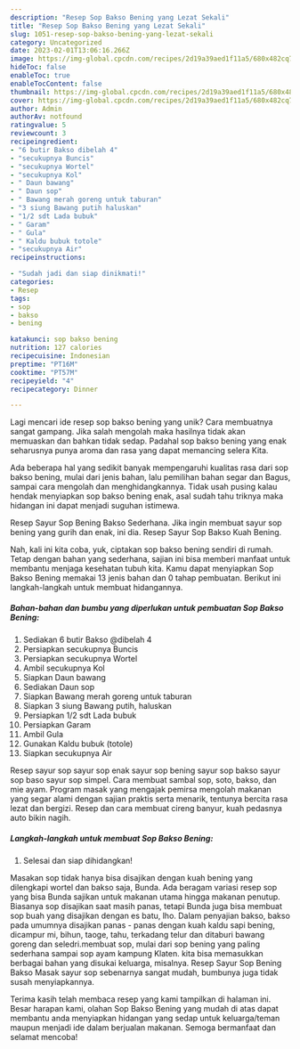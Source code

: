 ```yaml
---
description: "Resep Sop Bakso Bening yang Lezat Sekali"
title: "Resep Sop Bakso Bening yang Lezat Sekali"
slug: 1051-resep-sop-bakso-bening-yang-lezat-sekali
category: Uncategorized
date: 2023-02-01T13:06:16.266Z
image: https://img-global.cpcdn.com/recipes/2d19a39aed1f11a5/680x482cq70/sop-bakso-bening-foto-resep-utama.jpg
hideToc: false
enableToc: true
enableTocContent: false
thumbnail: https://img-global.cpcdn.com/recipes/2d19a39aed1f11a5/680x482cq70/sop-bakso-bening-foto-resep-utama.jpg
cover: https://img-global.cpcdn.com/recipes/2d19a39aed1f11a5/680x482cq70/sop-bakso-bening-foto-resep-utama.jpg
author: Admin
authorAv: notfound
ratingvalue: 5
reviewcount: 3
recipeingredient:
- "6 butir Bakso dibelah 4"
- "secukupnya Buncis"
- "secukupnya Wortel"
- "secukupnya Kol"
- " Daun bawang"
- " Daun sop"
- " Bawang merah goreng untuk taburan"
- "3 siung Bawang putih haluskan"
- "1/2 sdt Lada bubuk"
- " Garam"
- " Gula"
- " Kaldu bubuk totole"
- "secukupnya Air"
recipeinstructions:

- "Sudah jadi dan siap dinikmati!"
categories:
- Resep
tags:
- sop
- bakso
- bening

katakunci: sop bakso bening 
nutrition: 127 calories
recipecuisine: Indonesian
preptime: "PT16M"
cooktime: "PT57M"
recipeyield: "4"
recipecategory: Dinner

---
```





Lagi mencari ide resep sop bakso bening yang unik? Cara membuatnya sangat gampang. Jika salah mengolah maka hasilnya tidak akan memuaskan dan bahkan tidak sedap. Padahal sop bakso bening yang enak seharusnya punya aroma dan rasa yang dapat memancing selera Kita.





Ada beberapa hal yang sedikit banyak mempengaruhi kualitas rasa dari sop bakso bening, mulai dari jenis bahan, lalu pemilihan bahan segar dan Bagus, sampai cara mengolah dan menghidangkannya. Tidak usah pusing kalau hendak menyiapkan sop bakso bening enak,      asal sudah tahu triknya maka hidangan ini dapat menjadi suguhan istimewa.














Resep Sayur Sop Bening Bakso Sederhana. Jika ingin membuat sayur sop bening yang gurih dan enak, ini dia. Resep Sayur Sop Bakso Kuah Bening.






Nah, kali ini kita coba, yuk, ciptakan sop bakso bening sendiri di rumah. Tetap dengan bahan yang sederhana, sajian ini bisa memberi manfaat untuk membantu menjaga kesehatan tubuh kita. Kamu dapat menyiapkan Sop Bakso Bening memakai 13 jenis bahan dan 0 tahap pembuatan. Berikut ini langkah-langkah untuk membuat hidangannya.

<!--inarticleads1-->

##### Bahan-bahan dan bumbu yang diperlukan untuk pembuatan Sop Bakso Bening:

1. Sediakan 6 butir Bakso @dibelah 4
1. Persiapkan secukupnya Buncis
1. Persiapkan secukupnya Wortel
1. Ambil secukupnya Kol
1. Siapkan  Daun bawang
1. Sediakan  Daun sop
1. Siapkan  Bawang merah goreng untuk taburan
1. Siapkan 3 siung Bawang putih, haluskan
1. Persiapkan 1/2 sdt Lada bubuk
1. Persiapkan  Garam
1. Ambil  Gula
1. Gunakan  Kaldu bubuk (totole)
1. Siapkan secukupnya Air


Resep sayur sop sayur sop enak sayur sop bening sayur sop bakso sayur sop baso sayur sop simpel. Cara membuat sambal sop, soto, bakso, dan mie ayam. Program masak yang mengajak pemirsa mengolah makanan yang segar alami dengan sajian praktis serta menarik, tentunya bercita rasa lezat dan bergizi. Resep dan cara membuat cireng banyur, kuah pedasnya auto bikin nagih. 

<!--inarticleads2-->

##### Langkah-langkah untuk membuat Sop Bakso Bening:


1. Selesai dan siap dihidangkan!

Masakan sop tidak hanya bisa disajikan dengan kuah bening yang dilengkapi wortel dan bakso saja, Bunda. Ada beragam variasi resep sop yang bisa Bunda sajikan untuk makanan utama hingga makanan penutup. Biasanya sop disajikan saat masih panas, tetapi Bunda juga bisa membuat sop buah yang disajikan dengan es batu, lho. Dalam penyajian bakso, bakso pada umumnya disajikan panas - panas dengan kuah kaldu sapi bening, dicampur mi, bihun, taoge, tahu, terkadang telur dan ditaburi bawang goreng dan seledri.membuat sop, mulai dari sop bening yang paling sederhana sampai sop ayam kampung Klaten. kita bisa memasukkan berbagai bahan yang disukai keluarga, misalnya. Resep Sayur Sop Bening Bakso Masak sayur sop sebenarnya sangat mudah, bumbunya juga tidak susah menyiapkannya. 

Terima kasih telah membaca resep yang kami tampilkan di halaman ini. Besar harapan kami, olahan Sop Bakso Bening yang mudah di atas dapat membantu anda menyiapkan hidangan yang sedap untuk keluarga/teman maupun menjadi ide dalam berjualan makanan. Semoga bermanfaat dan selamat mencoba!
